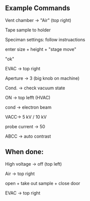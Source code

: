 ## Example Commands

Vent chamber -> "Air" (top right)

Tape sample to holder 

Speciman settings: follow instruactions 

  enter size + height + "stage move"
  
  "ok"
  
EVAC -> top right 

Aperture -> 3 (big knob on machine)

Cond. -> check vacuum state 

ON -> top lefft (HVAC)

  cond -> electron beam
  
  VACC-> 5 kV / 10 kV
  
  probe current -> 50 
  
ABCC -> auto contrast 

## When done: 

High voltage -> off (top left) 

Air -> top right 

open + take out sample + close door 

EVAC -> top right 
